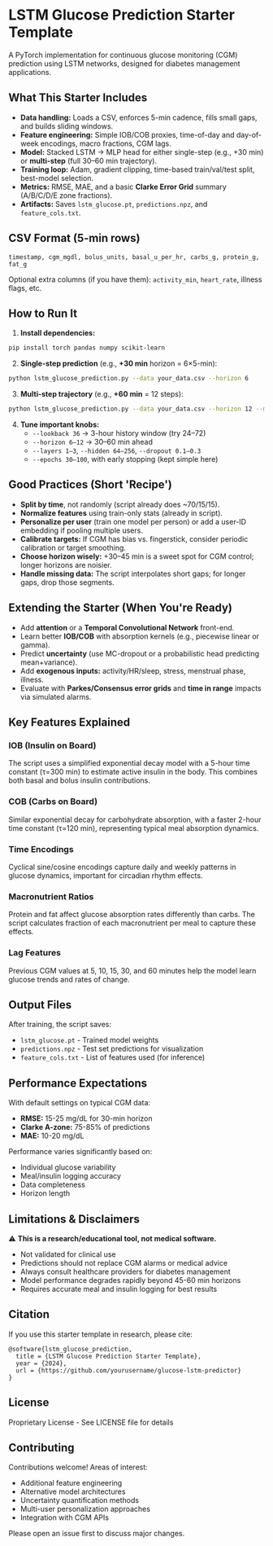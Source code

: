 # LSTM Glucose Prediction Starter Template

A PyTorch implementation for continuous glucose monitoring (CGM) prediction using LSTM networks, designed for diabetes management applications.

## What This Starter Includes

* **Data handling:** Loads a CSV, enforces 5-min cadence, fills small gaps, and builds sliding windows.
* **Feature engineering:** Simple IOB/COB proxies, time-of-day and day-of-week encodings, macro fractions, CGM lags.
* **Model:** Stacked LSTM → MLP head for either single-step (e.g., +30 min) or **multi-step** (full 30–60 min trajectory).
* **Training loop:** Adam, gradient clipping, time-based train/val/test split, best-model selection.
* **Metrics:** RMSE, MAE, and a basic **Clarke Error Grid** summary (A/B/C/D/E zone fractions).
* **Artifacts:** Saves `lstm_glucose.pt`, `predictions.npz`, and `feature_cols.txt`.

## CSV Format (5-min rows)

```csv
timestamp, cgm_mgdl, bolus_units, basal_u_per_hr, carbs_g, protein_g, fat_g
```

Optional extra columns (if you have them): `activity_min`, `heart_rate`, illness flags, etc.

## How to Run It

1. **Install dependencies:**
```bash
pip install torch pandas numpy scikit-learn
```

2. **Single-step prediction** (e.g., **+30 min** horizon = 6×5-min):
```bash
python lstm_glucose_prediction.py --data your_data.csv --horizon 6
```

3. **Multi-step trajectory** (e.g., **+60 min** = 12 steps):
```bash
python lstm_glucose_prediction.py --data your_data.csv --horizon 12 --multi_step
```

4. **Tune important knobs:**
   * `--lookback 36` → 3-hour history window (try 24–72)
   * `--horizon 6–12` → 30–60 min ahead
   * `--layers 1–3`, `--hidden 64–256`, `--dropout 0.1–0.3`
   * `--epochs 30–100`, with early stopping (kept simple here)

## Good Practices (Short 'Recipe')

* **Split by time**, not randomly (script already does ~70/15/15).
* **Normalize features** using train-only stats (already in script).
* **Personalize per user** (train one model per person) or add a user-ID embedding if pooling multiple users.
* **Calibrate targets:** If CGM has bias vs. fingerstick, consider periodic calibration or target smoothing.
* **Choose horizon wisely:** +30–45 min is a sweet spot for CGM control; longer horizons are noisier.
* **Handle missing data:** The script interpolates short gaps; for longer gaps, drop those segments.

## Extending the Starter (When You're Ready)

* Add **attention** or a **Temporal Convolutional Network** front-end.
* Learn better **IOB/COB** with absorption kernels (e.g., piecewise linear or gamma).
* Predict **uncertainty** (use MC-dropout or a probabilistic head predicting mean+variance).
* Add **exogenous inputs:** activity/HR/sleep, stress, menstrual phase, illness.
* Evaluate with **Parkes/Consensus error grids** and **time in range** impacts via simulated alarms.

## Key Features Explained

### IOB (Insulin on Board)
The script uses a simplified exponential decay model with a 5-hour time constant (τ=300 min) to estimate active insulin in the body. This combines both basal and bolus insulin contributions.

### COB (Carbs on Board)
Similar exponential decay for carbohydrate absorption, with a faster 2-hour time constant (τ=120 min), representing typical meal absorption dynamics.

### Time Encodings
Cyclical sine/cosine encodings capture daily and weekly patterns in glucose dynamics, important for circadian rhythm effects.

### Macronutrient Ratios
Protein and fat affect glucose absorption rates differently than carbs. The script calculates fraction of each macronutrient per meal to capture these effects.

### Lag Features
Previous CGM values at 5, 10, 15, 30, and 60 minutes help the model learn glucose trends and rates of change.

## Output Files

After training, the script saves:
- `lstm_glucose.pt` - Trained model weights
- `predictions.npz` - Test set predictions for visualization
- `feature_cols.txt` - List of features used (for inference)

## Performance Expectations

With default settings on typical CGM data:
- **RMSE:** 15-25 mg/dL for 30-min horizon
- **Clarke A-zone:** 75-85% of predictions
- **MAE:** 10-20 mg/dL

Performance varies significantly based on:
- Individual glucose variability
- Meal/insulin logging accuracy
- Data completeness
- Horizon length

## Limitations & Disclaimers

⚠️ **This is a research/educational tool, not medical software.**
- Not validated for clinical use
- Predictions should not replace CGM alarms or medical advice
- Always consult healthcare providers for diabetes management
- Model performance degrades rapidly beyond 45-60 min horizons
- Requires accurate meal and insulin logging for best results

## Citation

If you use this starter template in research, please cite:
```
@software{lstm_glucose_prediction,
  title = {LSTM Glucose Prediction Starter Template},
  year = {2024},
  url = {https://github.com/yourusername/glucose-lstm-predictor}
}
```

## License

Proprietary License - See LICENSE file for details

## Contributing

Contributions welcome! Areas of interest:
- Additional feature engineering
- Alternative model architectures
- Uncertainty quantification methods
- Multi-user personalization approaches
- Integration with CGM APIs

Please open an issue first to discuss major changes.
